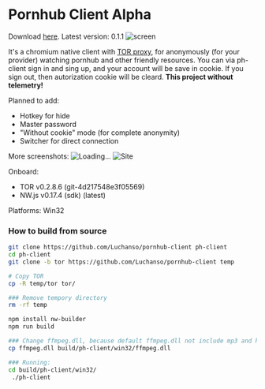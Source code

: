 # Pornhub Client Alpha

Download [here](https://github.com/Luchanso/pornhub-client/releases). Latest version: 0.1.1
![screen](https://cloud.githubusercontent.com/assets/2098777/18834361/1ed653fc-83fe-11e6-95d1-a210de686ec3.png)

It's a chromium native client with [TOR proxy](https://www.torproject.org/), for anonymously (for your provider) watching pornhub and other friendly resources. You can via ph-client sign in and sing up, and your account will be save in cookie. If you sign out, then autorization cookie will be cleard. **This project without telemetry!**

Planned to add:
* Hotkey for hide
* Master password
* "Without cookie" mode (for complete anonymity)
* Switcher for direct connection

More screenshots:
![Loading...](https://cloud.githubusercontent.com/assets/2098777/18818028/2e434d2c-8377-11e6-9bac-4b0a1d85d8d2.png)
![Site](https://cloud.githubusercontent.com/assets/2098777/18818027/2e41ff4e-8377-11e6-8ee7-eef655e08683.png)

Onboard:
* TOR v0.2.8.6 (git-4d217548e3f05569)
* NW.js v0.17.4 (sdk) (latest)

Platforms: Win32

### How to build from source

```sh
git clone https://github.com/Luchanso/pornhub-client ph-client
cd ph-client
git clone -b tor https://github.com/Luchanso/pornhub-client temp

# Copy TOR
cp -R temp/tor tor/

### Remove tempory directory
rm -rf temp

npm install nw-builder
npm run build

### Change ffmpeg.dll, because default ffmpeg.dll not include mp3 and hc.264 codecs
cp ffmpeg.dll build/ph-client/win32/ffmpeg.dll

### Running:
cd build/ph-client/win32/
 ./ph-client
```
